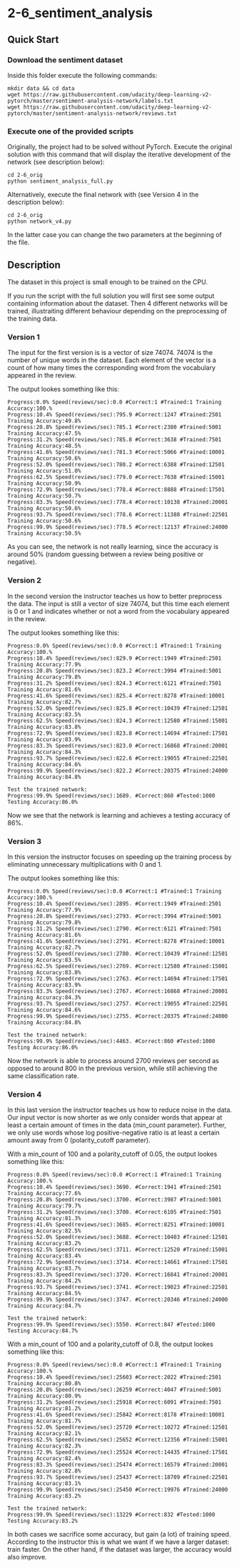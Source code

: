 # 2-6_sentiment_analysis

## Quick Start

### Download the sentiment dataset

Inside this folder execute the following commands:

```
mkdir data && cd data
wget https://raw.githubusercontent.com/udacity/deep-learning-v2-pytorch/master/sentiment-analysis-network/labels.txt
wget https://raw.githubusercontent.com/udacity/deep-learning-v2-pytorch/master/sentiment-analysis-network/reviews.txt
```

### Execute one of the provided scripts

Originally, the project had to be solved without PyTorch. Execute the original solution with this command that will display the iterative development of the network (see description below):

```
cd 2-6_orig
python sentiment_analysis_full.py
```

Alternatively, execute the final network with (see Version 4 in the description below):

```
cd 2-6_orig
python network_v4.py
```

In the latter case you can change the two parameters at the beginning of the file.


## Description

The dataset in this project is small enough to be trained on the CPU.

If you run the script with the full solution you will first see some output containing information about the dataset. Then 4 different networks will be trained, illustraiting different behaviour depending on the preprocessing of the training data.

### Version 1

The input for the first version is is a vector of size 74074. 74074 is the number of unique words in the dataset. Each element of the vector is a count of how many times the corresponding word from the vocabulary appeared in the review.

The output lookes something like this:

```
Progress:0.0% Speed(reviews/sec):0.0 #Correct:1 #Trained:1 Training Accuracy:100.%
Progress:10.4% Speed(reviews/sec):795.9 #Correct:1247 #Trained:2501 Training Accuracy:49.8%
Progress:20.8% Speed(reviews/sec):785.1 #Correct:2380 #Trained:5001 Training Accuracy:47.5%
Progress:31.2% Speed(reviews/sec):785.8 #Correct:3638 #Trained:7501 Training Accuracy:48.5%
Progress:41.6% Speed(reviews/sec):781.3 #Correct:5066 #Trained:10001 Training Accuracy:50.6%
Progress:52.0% Speed(reviews/sec):780.2 #Correct:6388 #Trained:12501 Training Accuracy:51.0%
Progress:62.5% Speed(reviews/sec):779.0 #Correct:7638 #Trained:15001 Training Accuracy:50.9%
Progress:72.9% Speed(reviews/sec):778.4 #Correct:8888 #Trained:17501 Training Accuracy:50.7%
Progress:83.3% Speed(reviews/sec):778.4 #Correct:10138 #Trained:20001 Training Accuracy:50.6%
Progress:93.7% Speed(reviews/sec):778.6 #Correct:11388 #Trained:22501 Training Accuracy:50.6%
Progress:99.9% Speed(reviews/sec):778.5 #Correct:12137 #Trained:24000 Training Accuracy:50.5%
```

As you can see, the network is not really learning, since the accuracy is around 50% (random guessing between a review being positive or negative).

### Version 2

In the second version the instructor teaches us how to better preprocess the data. The input is still a vector of size 74074, but this time each element is 0 or 1 and indicates whether or not a word from the vocabulary appeared in the review.

The output lookes something like this:

```
Progress:0.0% Speed(reviews/sec):0.0 #Correct:1 #Trained:1 Training Accuracy:100.%
Progress:10.4% Speed(reviews/sec):829.9 #Correct:1949 #Trained:2501 Training Accuracy:77.9%
Progress:20.8% Speed(reviews/sec):823.2 #Correct:3994 #Trained:5001 Training Accuracy:79.8%
Progress:31.2% Speed(reviews/sec):824.3 #Correct:6121 #Trained:7501 Training Accuracy:81.6%
Progress:41.6% Speed(reviews/sec):825.4 #Correct:8278 #Trained:10001 Training Accuracy:82.7%
Progress:52.0% Speed(reviews/sec):825.8 #Correct:10439 #Trained:12501 Training Accuracy:83.5%
Progress:62.5% Speed(reviews/sec):824.3 #Correct:12580 #Trained:15001 Training Accuracy:83.8%
Progress:72.9% Speed(reviews/sec):823.8 #Correct:14694 #Trained:17501 Training Accuracy:83.9%
Progress:83.3% Speed(reviews/sec):823.0 #Correct:16868 #Trained:20001 Training Accuracy:84.3%
Progress:93.7% Speed(reviews/sec):822.6 #Correct:19055 #Trained:22501 Training Accuracy:84.6%
Progress:99.9% Speed(reviews/sec):822.2 #Correct:20375 #Trained:24000 Training Accuracy:84.8%

Test the trained network:
Progress:99.9% Speed(reviews/sec):1689. #Correct:860 #Tested:1000 Testing Accuracy:86.0%
```

Now we see that the network is learning and achieves a testing accuracy of 86%.

### Version 3

In this version the instructor focuses on speeding up the training process by eliminating unnecessary multiplications with 0 and 1.

The output lookes something like this:

```
Progress:0.0% Speed(reviews/sec):0.0 #Correct:1 #Trained:1 Training Accuracy:100.%
Progress:10.4% Speed(reviews/sec):2895. #Correct:1949 #Trained:2501 Training Accuracy:77.9%
Progress:20.8% Speed(reviews/sec):2793. #Correct:3994 #Trained:5001 Training Accuracy:79.8%
Progress:31.2% Speed(reviews/sec):2790. #Correct:6121 #Trained:7501 Training Accuracy:81.6%
Progress:41.6% Speed(reviews/sec):2791. #Correct:8278 #Trained:10001 Training Accuracy:82.7%
Progress:52.0% Speed(reviews/sec):2780. #Correct:10439 #Trained:12501 Training Accuracy:83.5%
Progress:62.5% Speed(reviews/sec):2769. #Correct:12580 #Trained:15001 Training Accuracy:83.8%
Progress:72.9% Speed(reviews/sec):2763. #Correct:14694 #Trained:17501 Training Accuracy:83.9%
Progress:83.3% Speed(reviews/sec):2767. #Correct:16868 #Trained:20001 Training Accuracy:84.3%
Progress:93.7% Speed(reviews/sec):2757. #Correct:19055 #Trained:22501 Training Accuracy:84.6%
Progress:99.9% Speed(reviews/sec):2755. #Correct:20375 #Trained:24000 Training Accuracy:84.8%

Test the trained network:
Progress:99.9% Speed(reviews/sec):4463. #Correct:860 #Tested:1000 Testing Accuracy:86.0%
```

Now the network is able to process around 2700 reviews per second as opposed to around 800 in the previous version, while still achieving the same classification rate.

### Version 4

In this last version the instructor teaches us how to reduce noise in the data. Our input vector is now shorter as we only consider words that appear at least a certain amount of times in the data (min\_count parameter). Further, we only use words whose log positive-negative ratio is at least a certain amount away from 0 (polarity\_cutoff parameter).

With a min\_count of 100 and a polarity\_cutoff of 0.05, the output lookes something like this:

```
Progress:0.0% Speed(reviews/sec):0.0 #Correct:1 #Trained:1 Training Accuracy:100.%
Progress:10.4% Speed(reviews/sec):3690. #Correct:1941 #Trained:2501 Training Accuracy:77.6%
Progress:20.8% Speed(reviews/sec):3700. #Correct:3987 #Trained:5001 Training Accuracy:79.7%
Progress:31.2% Speed(reviews/sec):3700. #Correct:6105 #Trained:7501 Training Accuracy:81.3%
Progress:41.6% Speed(reviews/sec):3685. #Correct:8251 #Trained:10001 Training Accuracy:82.5%
Progress:52.0% Speed(reviews/sec):3688. #Correct:10403 #Trained:12501 Training Accuracy:83.2%
Progress:62.5% Speed(reviews/sec):3711. #Correct:12520 #Trained:15001 Training Accuracy:83.4%
Progress:72.9% Speed(reviews/sec):3714. #Correct:14661 #Trained:17501 Training Accuracy:83.7%
Progress:83.3% Speed(reviews/sec):3720. #Correct:16841 #Trained:20001 Training Accuracy:84.2%
Progress:93.7% Speed(reviews/sec):3741. #Correct:19023 #Trained:22501 Training Accuracy:84.5%
Progress:99.9% Speed(reviews/sec):3747. #Correct:20346 #Trained:24000 Training Accuracy:84.7%

Test the trained network:
Progress:99.9% Speed(reviews/sec):5550. #Correct:847 #Tested:1000 Testing Accuracy:84.7%
```

With a min\_count of 100 and a polarity\_cutoff of 0.8, the output lookes something like this:

```
Progress:0.0% Speed(reviews/sec):0.0 #Correct:1 #Trained:1 Training Accuracy:100.%
Progress:10.4% Speed(reviews/sec):25603 #Correct:2022 #Trained:2501 Training Accuracy:80.8%
Progress:20.8% Speed(reviews/sec):26259 #Correct:4047 #Trained:5001 Training Accuracy:80.9%
Progress:31.2% Speed(reviews/sec):25918 #Correct:6091 #Trained:7501 Training Accuracy:81.2%
Progress:41.6% Speed(reviews/sec):25842 #Correct:8178 #Trained:10001 Training Accuracy:81.7%
Progress:52.0% Speed(reviews/sec):25720 #Correct:10272 #Trained:12501 Training Accuracy:82.1%
Progress:62.5% Speed(reviews/sec):25652 #Correct:12356 #Trained:15001 Training Accuracy:82.3%
Progress:72.9% Speed(reviews/sec):25524 #Correct:14435 #Trained:17501 Training Accuracy:82.4%
Progress:83.3% Speed(reviews/sec):25474 #Correct:16579 #Trained:20001 Training Accuracy:82.8%
Progress:93.7% Speed(reviews/sec):25437 #Correct:18709 #Trained:22501 Training Accuracy:83.1%
Progress:99.9% Speed(reviews/sec):25450 #Correct:19976 #Trained:24000 Training Accuracy:83.2%

Test the trained network:
Progress:99.9% Speed(reviews/sec):13229 #Correct:832 #Tested:1000 Testing Accuracy:83.2%
```

In both cases we sacrifice some accuracy, but gain (a lot) of training speed. According to the instructor this is what we want if we have a larger dataset: train faster. On the other hand, if the dataset was larger, the accuracy would also improve.


